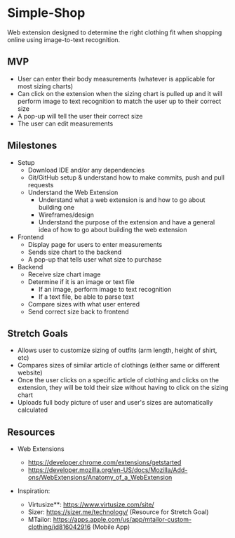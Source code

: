# Simple-Shop
Web extension designed to determine the right clothing fit when shopping online using image-to-text recognition.

## MVP
- User can enter their body measurements (whatever is applicable for most sizing charts)
- Can click on the extension when the sizing chart is pulled up and it will perform image to text recognition to match the user up to their correct size
- A pop-up will tell the user their correct size
- The user can edit measurements


## Milestones
- Setup
	- Download IDE and/or any dependencies
	- Git/GitHub setup & understand how to make commits, push and pull requests
	- Understand the Web Extension
		- Understand what a web extension is and how to go about building one
		- Wireframes/design
		- Understand the purpose of the extension and have a general idea of how to go about building the web extension
- Frontend
	- Display page for users to enter measurements
	- Sends size chart to the backend
	- A pop-up that tells user what size to purchase
- Backend
	- Receive size chart image
	- Determine if it is an image or text file
		- If an image, perform image to text recognition
		- If a text file, be able to parse text
	- Compare sizes with what user entered
	- Send correct size back to frontend

## Stretch Goals
- Allows user to customize sizing of outfits (arm length, height of shirt, etc)
- Compares sizes of similar article of clothings (either same or different website) 
- Once the user clicks on a specific article of clothing and clicks on the extension, they will be told their size without having to click on the sizing chart
- Uploads full body picture of user and user's sizes are automatically calculated

## Resources

- Web Extensions
	- https://developer.chrome.com/extensions/getstarted
	- https://developer.mozilla.org/en-US/docs/Mozilla/Add-ons/WebExtensions/Anatomy_of_a_WebExtension

- Inspiration:
	- Virtusize**: https://www.virtusize.com/site/
	- Sizer: https://sizer.me/technology/ (Resource for Stretch Goal)
	- MTailor: https://apps.apple.com/us/app/mtailor-custom-clothing/id816042916 (Mobile App)